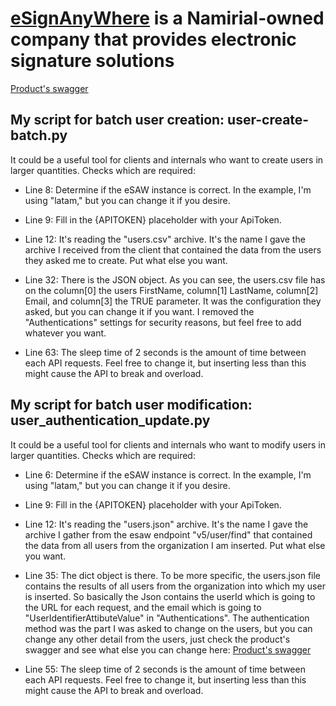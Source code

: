 # [eSignAnyWhere](https://www.esignanywhere.net/) is a Namirial-owned company that provides electronic signature solutions

[Product's swagger](https://latam.esignanywhere.net/swagger/?urls.primaryName=v5#/User/User_Create)

## My script for batch user creation: user-create-batch.py

It could be a useful tool for clients and internals who want to create users in larger quantities. Checks which are required:

- Line 8: Determine if the eSAW instance is correct. In the example, I'm using "latam," but you can change it if you desire.

- Line 9: Fill in the {APITOKEN} placeholder with your ApiToken.

- Line 12: It's reading the "users.csv" archive. It's the name I gave the archive I received from the client that contained the data from the users they asked me to create. Put what else you want.

- Line 32: There is the JSON object. As you can see, the users.csv file has on the column[0] the users FirstName, column[1] LastName, column[2] Email, and column[3] the TRUE parameter. It was the configuration they asked, but you can change it if you want. I removed the "Authentications" settings for security reasons, but feel free to add whatever you want.

- Line 63: The sleep time of 2 seconds is the amount of time between each API requests. Feel free to change it, but inserting less than this might cause the API to break and overload.

## My script for batch user modification: user_authentication_update.py

It could be a useful tool for clients and internals who want to modify users in larger quantities. Checks which are required:

- Line 6: Determine if the eSAW instance is correct. In the example, I'm using "latam," but you can change it if you desire.

- Line 9: Fill in the {APITOKEN} placeholder with your ApiToken.

- Line 12: It's reading the "users.json" archive. It's the name I gave the archive I gather from the esaw endpoint "v5/user/find" that contained the data from all users from the organization I am inserted. Put what else you want.

- Line 35: The dict object is there. To be more specific, the users.json file contains the results of all users from the organization into which my user is inserted. So basically the Json contains the userId which is going to the URL for each request, and the email which is going to "UserIdentifierAttibuteValue" in "Authentications". The authentication method was the part I was asked to change on the users, but you can change any other detail from the users, just check the product's swagger and see what else you can change here: [Product's swagger](https://latam.esignanywhere.net/swagger/?urls.primaryName=v5#/User/User_Update)

- Line 55: The sleep time of 2 seconds is the amount of time between each API requests. Feel free to change it, but inserting less than this might cause the API to break and overload.
